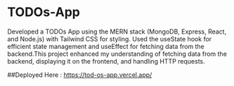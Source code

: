 # TODOs-App
Developed a TODOs App using the MERN stack (MongoDB, Express, React, and Node.js) with Tailwind CSS for styling. Used the useState hook for efficient state management and useEffect for fetching data from the backend.This project enhanced my understanding of fetching data from the backend, displaying it on the frontend, and handling HTTP requests.

##Deployed Here : https://tod-os-app.vercel.app/
